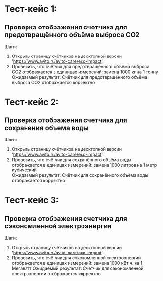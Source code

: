 # Тест-кейс 1: 
## Проверка отображения счетчика для предотвращённого объёма выброса CO2  
   Шаги:
1. Открыть страницу счётчиков на десктопной версии 'https://www.avito.ru/avito-care/eco-impact'.
2. Проверить, что счётчик для предотвращённого объёма выброса CO2 отображается в единицах измерений: замена 1000 кг на 1 тонну
   Ожидаемый результат: Счётчик для предотвращённого объёма выброса CO2 отображается корректно

# Тест-кейс 2:
## Проверка отображения счетчика для сохранения объема воды  
   Шаги:
1. Открыть страницу счётчиков на десктопной версии 'https://www.avito.ru/avito-care/eco-impact'.
2. Проверить, что счётчик для сохранённого объёма воды отображается в единицах измерений: замена 1000 литров на 1 метр кубический   
   Ожидаемый результат: Счётчик для сохранённого объёма воды отображается корректно

# Тест-кейс 3: 
## Проверка отображения счетчика для сэкономленной электроэнергии  
   Шаги:
1. Открыть страницу счётчиков на десктопной версии 'https://www.avito.ru/avito-care/eco-impact'.
2. Проверить, что счётчик для сэкономленной электроэнергии отображается в единицах измерений: замена 1000 кВт ч. на 1 Мегаватт
   Ожидаемый результат: Счётчик для сэкономленной электроэнергии отображается корректно 